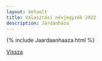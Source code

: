 ```yaml
---
layout: default
title: Választási névjegyzék 2022
description: Járdánháza
---
```


{% include Jaardaanhaaza.html %}

[Vissza](./)